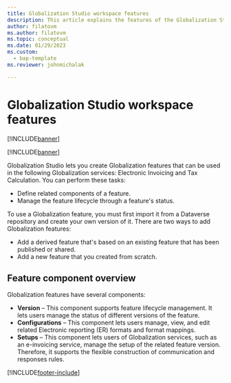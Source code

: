 ```yaml
---
title: Globalization Studio workspace features
description: This article explains the features of the Globalization Studio workspace.
author: filatovm
ms.author: filatovm
ms.topic: conceptual 
ms.date: 01/29/2023
ms.custom: 
  - bap-template
ms.reviewer: johnmichalak

---
```


# Globalization Studio workspace features 

[!INCLUDE[banner](../../../includes/banner.md)]

[!INCLUDE[banner](../../../includes/rsc-to-gsw-banner.md)]

Globalization Studio lets you create Globalization features that can be used in the following Globalization services: Electronic Invoicing and Tax Calculation. You can perform these tasks:

- Define related components of a feature.
- Manage the feature lifecycle through a feature's status.

To use a Globalization feature, you must first import it from a Dataverse repository and create your own version of it. There are two ways to add Globalization features:

- Add a derived feature that's based on an existing feature that has been published or shared.
- Add a new feature that you created from scratch.

## Feature component overview

Globalization features have several components:

- **Version** – This component supports feature lifecycle management. It lets users manage the status of different versions of the feature.
- **Configurations** – This component lets users manage, view, and edit related Electronic reporting (ER) formats and format mappings.
- **Setups** – This component lets users of Globalization services, such as an e-invoicing service, manage the setup of the related feature version. Therefore, it supports the flexible construction of communication and responses rules.


[!INCLUDE[footer-include](../../../../includes/footer-banner.md)]
